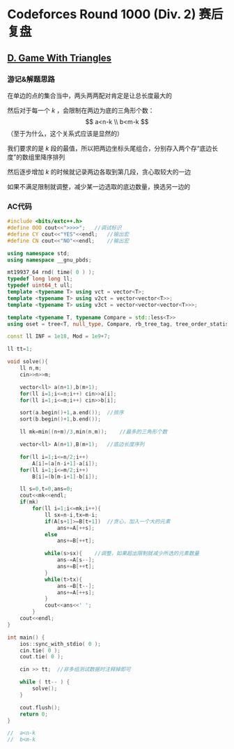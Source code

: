 # Codeforces Round 1000 (Div. 2) 赛后复盘

## [D. Game With Triangles](https://codeforces.com/contest/2063/problem/D)

### 游记&解题思路

在单边的点的集合当中，两头两两配对肯定是让总长度最大的

然后对于每一个 $k$ ，会限制在两边为底的三角形个数：
$$
	a<n-k
\\	b<m-k
$$
（至于为什么，这个关系式应该是显然的）

我们要求的是 $k$ 段的最值，所以把两边坐标头尾组合，分别存入两个存“底边长度”的数组里降序排列

然后逐步增加 $k$ 的时候就记录两边各取到第几段，贪心取较大的一边

如果不满足限制就调整，减少某一边选取的底边数量，换选另一边的

### AC代码

```c++
#include <bits/extc++.h>
#define OOO cout<<">>>>";	//调试标识
#define CY cout<<"YES"<<endl;	//输出宏
#define CN cout<<"NO"<<endl;	//输出宏

using namespace std;
using namespace __gnu_pbds;

mt19937_64 rnd( time( 0 ) );
typedef long long ll;
typedef uint64_t ull;
template <typename T> using vct = vector<T>;
template <typename T> using v2ct = vector<vector<T>>;
template <typename T> using v3ct = vector<vector<vector<T>>>;

template <typename T, typename Compare = std::less<T>>
using oset = tree<T, null_type, Compare, rb_tree_tag, tree_order_statistics_node_update>;

const ll INF = 1e18, Mod = 1e9+7;

ll tt=1;

void solve(){
	ll n,m;
	cin>>n>>m;

	vector<ll> a(n+1),b(m+1);
	for(ll i=1;i<=n;i++) cin>>a[i];
	for(ll i=1;i<=m;i++) cin>>b[i];

	sort(a.begin()+1,a.end());	//排序
	sort(b.begin()+1,b.end());

	ll mk=min((n+m)/3,min(n,m));	//最多的三角形个数

	vector<ll> A(n+1),B(m+1);	//底边长度序列

	for(ll i=1;i<=n/2;i++)
		A[i]=(a[n-i+1]-a[i]);
	for(ll i=1;i<=m/2;i++)
		B[i]=(b[m-i+1]-b[i]);

	ll s=0,t=0,ans=0;
	cout<<mk<<endl;
	if(mk)
		for(ll i=1;i<=mk;i++){
			ll sx=n-i,tx=m-i;
			if(A[s+1]>=B[t+1])	//贪心，加入一个大的元素
				ans+=A[++s];
			else
				ans+=B[++t];

			while(s>sx){	//调整，如果超出限制就减少所选的元素数量
				ans-=A[s--];
				ans+=B[++t];
			}
			while(t>tx){
				ans-=B[t--];
				ans+=A[++s];
			}
			cout<<ans<<' ';
		}
	cout<<endl;
}

int main() {
	ios::sync_with_stdio( 0 );
	cin.tie( 0 );
	cout.tie( 0 );

	cin >> tt;	//非多组测试数据时注释掉即可

	while ( tt-- ) {
		solve();
	}

	cout.flush();
	return 0;
}

//	a<n-k
//	b<m-k
```

